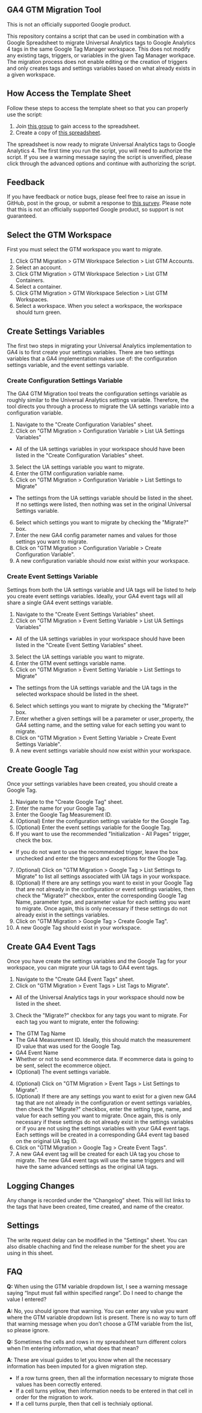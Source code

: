 ## GA4 GTM Migration Tool

This is not an officially supported Google product.

This repository contains a script that can be used in combination with a Google Spreadsheet to migrate Universal Analytics tags to Google Analytics 4 tags in the same Google Tag Manager workspace. This does not modify any existing tags, triggers, or variables in the given Tag Manager workpace. The migration process does not enable editing or the creation of triggers and only creates tags and settings variables based on what already exists in a given workspace.


## How Access the Template Sheet

Follow these steps to access the template sheet so that you can properly use the script:

1. Join [this group](https://groups.google.com/g/ga4-gtm-migration-users) to gain access to the spreadsheet.
2. Create a copy of [this spreadsheet](https://docs.google.com/spreadsheets/d/1wpmw7kkHpHzPIDC-mJS3BkSqGqf46W7E5UYpYTFilEc/edit?resourcekey=0-iEpABBGIT6mtfbUtfcsktA#gid=712345901).

The spreadsheet is now ready to migrate Universal Analytics tags to Google Analytics 4. The first time you run the script, you will need to authorize the script. If you see a warning message saying the script is unverified, please click through the advanced options and continue with authorizing the script.

## Feedback

If you have feedback or notice bugs, please feel free to raise an issue in GitHub, post in the group, or submit a response to [this survey](https://docs.google.com/forms/d/e/1FAIpQLScHrZbNU2RZGMtcWTVVEsxe5ZzARFvjqFQziixNPUPCsNcUUQ/viewform). Please note that this is not an officially supported Google product, so support is not guaranteed.

## Select the GTM Workspace

First you must select the GTM workspace you want to migrate.

1. Click GTM Migration > GTM Workspace Selection > List GTM Accounts.
2. Select an account.
3. Click GTM Migration > GTM Workspace Selection > List GTM Containers.
4. Select a container.
5. Click GTM Migration > GTM Workspace Selection > List GTM Workspaces.
6. Select a workspace. When you select a workspace, the workspace should turn green.

## Create Settings Variables

The first two steps in migrating your Universal Analytics implementation to GA4 is to first create your settings variables. There are two settings variables that a GA4 implementation makes use of: the configuration settings variable, and the event settings variable.

### Create Configuration Settings Variable

The GA4 GTM Migration tool treats the configuration settings variable as roughly similar to the Universal Analytics settings variable. Therefore, the tool directs you through a process to migrate the UA settings variable into a configuration variable.

1. Navigate to the "Create Configuration Variables" sheet.
2. Click on "GTM Migration > Configuration Variable > List UA Settings Variables"
  * All of the UA settings variables in your workspace should have been listed in the "Create Configuration Variables" sheet.
3. Select the UA settings variable you want to migrate.
4. Enter the GTM configuration variable name.
5. Click on "GTM Migration > Configuration Variable > List Settings to Migrate"
  * The settings from the UA settings variable should be listed in the sheet. If no settings were listed, then nothing was set in the original Universal Settings variable.
6. Select which settings you want to migrate by checking the "Migrate?" box.
7. Enter the new GA4 config parameter names and values for those settings you want to migrate.
8. Click on "GTM Migration > Configuration Variable > Create Configuration Variable".
9. A new configuration variable should now exist within your workspace.

### Create Event Settings Variable

Settings from both the UA settings variable and UA tags will be listed to help you create event settings variables. Ideally, your GA4 event tags will all share a single GA4 event settings variable.

1. Navigate to the "Create Event Settings Variables" sheet.
2. Click on "GTM Migration > Event Setting Variable > List UA Settings Variables"
  * All of the UA settings variables in your workspace should have been listed in the "Create Event Setting Variables" sheet.
3. Select the UA settings variable you want to migrate.
4. Enter the GTM event settings variable name.
5. Click on "GTM Migration > Event Setting Variable > List Settings to Migrate"
  * The settings from the UA settings variable and the UA tags in the selected workspace should be listed in the sheet.
6. Select which settings you want to migrate by checking the "Migrate?" box.
7. Enter whether a given settings will be a parameter or user_property, the GA4 setting name, and the setting value for each setting you want to migrate.
8. Click on "GTM Migration > Event Setting Variable > Create Event Settings Variable".
9. A new event settings variable should now exist within your workspace.

## Create Google Tag

Once your settings variables have been created, you should create a Google Tag.

1. Navigate to the "Create Google Tag" sheet.
2. Enter the name for your Google Tag.
3. Enter the Google Tag Measurement ID.
4. (Optional) Enter the configuration settings variable for the Google Tag.
5. (Optional) Enter the event settings variable for the Google Tag.
6. If you want to use the recommended "Initialization - All Pages" trigger, check the box.
  * If you do not want to use the recommended trigger, leave the box unchecked and enter the triggers and exceptions for the Google Tag.
7. (Optional) Click on "GTM Migration > Google Tag > List Settings to Migrate" to list all settings associated with UA tags in your workspace.
8. (Optional) If there are any settings you want to exist in your Google Tag that are not already in the configuration or event settings variables, then check the "Migrate?" checkbox, enter the corresponding Google Tag Name, parameter type, and parameter value for each setting you want to migrate. Once again, this is only necessary if these settings do not already exist in the settings variables.
9. Click on "GTM Migration > Google Tag > Create Google Tag".
10. A new Google Tag should exist in your workspace.

## Create GA4 Event Tags

Once you have create the settings variables and the Google Tag for your workspace, you can migrate your UA tags to GA4 event tags.

1. Navigate to the "Create GA4 Event Tags" sheet.
2. Click on "GTM Migration > Event Tags > List Tags to Migrate".
  * All of the Universal Analytics tags in your workspace should now be listed in the sheet.
3. Check the "Migrate?" checkbox for any tags you want to migrate. For each tag you want to migrate, enter the following:
  * The GTM Tag Name
  * The GA4 Measurement ID. Ideally, this should match the measurement ID value that was used for the Google Tag.
  * GA4 Event Name
  * Whether or not to send ecommerce data. If ecommerce data is going to be sent, select the ecommerce object.
  * (Optional) The event settings variable.
4. (Optional) Click on "GTM Migration > Event Tags > List Settings to Migrate".
5. (Optional) If there are any settings you want to exist for a given new GA4 tag that are not already in the configuration or event settings variables, then check the "Migrate?" checkbox, enter the setting type, name, and  value for each setting you want to migrate. Once again, this is only necessary if these settings do not already exist in the settings variables or if you are not using the settings variables with your GA4 event tags. Each settings will be created in a corresponding GA4 event tag based on the original UA tag ID.
9. Click on "GTM Migration > Google Tag > Create Event Tags".
10. A new GA4 event tag will be created for each UA tag you chose to migrate. The new GA4 event tags will use the same triggers and will have the same advanced settings as the original UA tags.

## Logging Changes

Any change is recorded under the “Changelog” sheet. This will list links to the tags that have been created, time created, and name of the creator. 

## Settings

The write request delay can be modified in the "Settings" sheet. You can also disable chaching and find the release number for the sheet you are using in this sheet.

## FAQ

**Q:** When using the GTM variable dropdown list, I see a warning message saying “Input must fall within specified range”. Do I need to change the value I entered?

**A:** No, you should ignore that warning. You can enter any value you want where the GTM variable dropdown list is present. There is no way to turn off that warning message when you don’t choose a GTM variable from the list, so please ignore.

**Q:** Sometimes the cells and rows in my spreadsheet turn different colors when I’m entering information, what does that mean?

**A**: These are visual guides to let you know when all the necessary information has been imputed for a given migration step. 


* If a row turns green, then all the information necessary to migrate those values has been correctly entered.
* If a cell turns yellow, then information needs to be entered in that cell in order for the migration to work.
* If a cell turns purple, then that cell is technialy optional.
